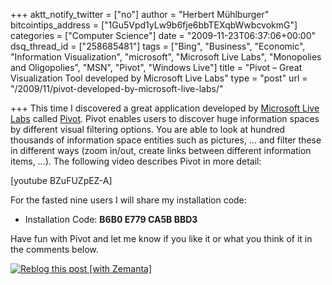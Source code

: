 +++
aktt_notify_twitter = ["no"]
author = "Herbert Mühlburger"
bitcointips_address = ["1Gu5Vpd1yLw9b6fje6bbTEXqbWwbcvokmG"]
categories = ["Computer Science"]
date = "2009-11-23T06:37:06+00:00"
dsq_thread_id = ["258685481"]
tags = ["Bing", "Business", "Economic", "Information Visualization", "microsoft", "Microsoft Live Labs", "Monopolies and Oligopolies", "MSN", "Pivot", "Windows Live"]
title = "Pivot – Great Visualization Tool developed by Microsoft Live Labs"
type = "post"
url = "/2009/11/pivot-developed-by-microsoft-live-labs/"

+++
This time I discovered a great application developed by <a title="Microsoft Live Labs" href="http://en.wikipedia.org/wiki/Windows_Live#Microsoft_Live_Labs" target="_blank">Microsoft <span class="zem_slink">Live Lab</span><span class="zem_slink">s</span></a> called <a title="Pivot" href="http://www.getpivot.com/" target="_blank">Pivot</a>. Pivot enables users to discover huge information spaces by different visual filtering options. You are able to look at hundred thousands of information space entities such as pictures, &#8230; and filter these in different ways (zoom in/out, create links between different information items, &#8230;). The following video describes Pivot in more detail:

[youtube BZuFUZpEZ-A]

For the fasted nine users I will share my installation code:

  * Installation Code: **B6B0 E779 CA5B BBD3**

Have fun with Pivot and let me know if you like it or what you think of it in the comments below.

<div class="zemanta-pixie">
  <a class="zemanta-pixie-a" title="Reblog this post [with Zemanta]" href="http://reblog.zemanta.com/zemified/64d903e1-7642-41e2-9e9e-44a49725ebff/"><img class="zemanta-pixie-img" src="http://img.zemanta.com/reblog_e.png?x-id=64d903e1-7642-41e2-9e9e-44a49725ebff" alt="Reblog this post [with Zemanta]" /></a><span class="zem-script more-related pretty-attribution"></span>
</div>